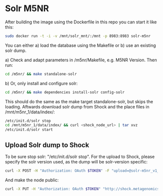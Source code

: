

# Solr M5NR

After building the image using the Dockerfile in this repo you can start it like this:

```bash
sudo docker run -t -i -v /mnt/solr_mnt/:/mnt -p 8983:8983 solr-m5nr
```

You can either a) load the database using the Makefile or b) use an existing solr dump.

a) Check and adapt parameters in /m5nr/Makefile, e.g. M5NR Version. Then run:
```bash
cd /m5nr/ && make standalone-solr
```
b) Or, only install and configure solr:
```bash
cd /m5nr/ && make dependencies install-solr config-solr
```
This should do the same as the make target standalone-solr, but skips the loading. Aftwards download solr dump from Shock and the place files in /mnt/m5nr_1/data/index/:
```bash
/etc/init.d/solr stop
cd /mnt/m5nr_1/data/index/ && curl <shock_node_url> | tar xvz 
/etc/init.d/solr start
```


## Upload Solr dump to Shock

To be sure stop solr: "/etc/init.d/solr stop". For the upload to Shock, please specify the solr version used, as the dump will be solr-version specific:

```bash
curl -X POST -H "Authorization: OAuth $TOKEN" -F "upload=@solr-m5nr_v1_solr_v4.10.3.tgz" -F attributes_str='{"type":"data-library","data-library-name":"Solr M5NR v1 with Solr v4.10.3", "version":"1", "member": "1/1", "provenance" : { "creation_type" : "manual", "note": "tar -zcvf solr-m5nr_v1_solr_v4.10.3.tgz -C /mnt/m5nr_1/data/index/ ."} }' "http://shock.metagenomics.anl.gov/node"
```

And make the node public:
```bash
curl -X PUT -H "Authorization: OAuth $TOKEN" "http://shock.metagenomics.anl.gov/node/<node_id>/acl/public_read"
```
